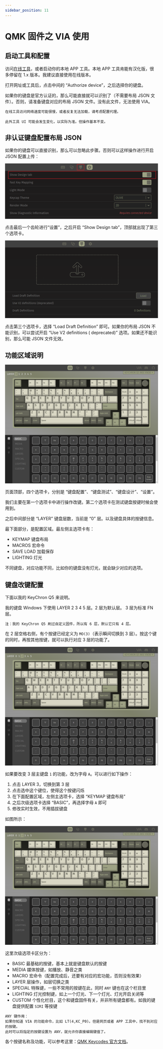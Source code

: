 ```yaml
---
sidebar_position: 11
---
```


# QMK 固件之 VIA 使用

## 启动工具和配置

访问[在线工具](https://usevia.app/)，或者启动你的本地 APP 工具。本地 APP 工具肯能有汉化版，很多停留在 1.x 版本。我建议直接使用在线版本。

打开网址或工具后，点击中间的 “Authorize device”，之后选择你的键盘。

如果你的键盘是官方认证的，那么可能直接就可以识别了（不需要布局 JSON 文件）。否则，请准备键盘对应的布局 JSON 文件。没有此文件，无法使用
VIA。

```
在线工具访问网络速度可能很慢，或者反复无法加载，请考虑配置代理。

此外工具 UI 可能会发生变化，以实际为准。但操作基本不变。
```

## 非认证键盘配置布局 JSON

如果你的键盘可以直接识别，那么可以忽略此步骤。否则可以这样操作进行开启 JSON 配置上传：

![via](./assets/use-via-1.png)

点击最后一个齿轮进行“设置”，之后开启 “Show Design tab”，顶部就出现了第三个选项卡。

![via](./assets/use-via-2.png)

点击第三个选项卡，选择 “Load Draft Definition” 即可。如果你的布局 JSON 不能识别，可以尝试开启 “Use V2 definitions (
deprecated)” 选项。如果还不能识别，那么可能 JSON 文件无效。

## 功能区域说明

![via](./assets/use-via-3.png)

页面顶部，四个选项卡，分别是 “键盘配置”、“键盘测试”、“键盘设计”、“设置”。

我们主要在第一个选项卡中进行操作改键。第二个选项卡在测试键盘按键时候会使用到。

之后中间部分是 “LAYER” 键盘层数，当前是 “0” 层。以及键盘具体的按键信息。

最下面部分，是配置区域。最左侧主选项卡有：

- KEYMAP 键盘布局
- MACROS 宏命令
- SAVE LOAD 加载保存
- LIGHTING 灯光

不同键盘，对应功能不同，比如你的键盘没有灯光，就会缺少对应的选项。

## 键盘改键配置

下面以我的 KeyChron Q5 来说明。

我的键盘 Windows 下使用 LAYER 2 3 4 5 层。2 层为默认层。 3 层为标准 FN 层。

```
注：我的 KeyChron Q5 刷过自定义固件，所以有 6 层，默认它只有 4 层。
```

在 2 层空格右侧，有个按键已经定义为 `MO(3)`（表示瞬间切换到 3 层）。按这个键的同时，再按其他按键，就可以执行对应 3 层的功能了。

![via](./assets/use-via-4.png)

如果要改变 3 层主键盘 `1` 的功能，改为字母 `A`。可以进行如下操作：

1. 点击 LAYER 3，切换到第 3 层
2. 点击选中这个键位，使得这个按键闪烁
3. 在下面配置区域，左侧主选项卡，选择 “KEYMAP 键盘布局”
4. 之后次级选项卡选择 “BASIC”，再选择字母 `A` 即可
5. 修改实时生效，不用插拔键盘

如图所示：

![via](./assets/use-via-4.png)

这里次级选项卡区分为：

- BASIC 最基础的按键，基本上就是键盘默认的按键
- MEDIA 媒体按键，如播放、静音之类
- MACRO 宏命令（配置完成后，还要有对应的宏功能，否则没有效果）
- LAYER 层操作，如层切换之类
- SPECIAL 特殊键，一些不常用的按键在此，同时 `ANY` 键也在这个栏目里
- LIGHTING 灯光控制键，如上一个灯光、下一个灯光、灯光开启关闭等
- CUSTOM 个性化栏目，这个和键盘固件有关，并非所有键盘都有。如我的键盘提供配置 `SIRI` 等按键

```
ANY 键作用：
如果你知道 VIA 的功能命令，比如 LT(4,KC_P0)。但是网页或者 APP 工具中，找不到对应的按键。
此时可以将指定的按键设置为 ANY，就允许你直接编辑键值了。
```

各个按键名称及功能，可以参考这里：[QMK Keycodes 官方文档](https://docs.qmk.fm/#/keycodes)。
